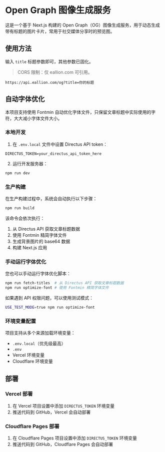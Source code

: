 # Open Graph 图像生成服务

这是一个基于 Next.js 构建的 Open Graph（OG）图像生成服务，用于动态生成带有标题的图片卡片，常用于社交媒体分享时的预览图。

## 使用方法

输入 `title` 标题参数即可，其他参数已固化。

> CORS 限制：仅 eallion.com 可引用。

```url
https://api.eallion.com/og?title=你的标题
```

## 自动字体优化

本项目支持使用 Fontmin 自动优化字体文件，只保留文章标题中实际使用的字符，大大减小字体文件大小。

### 本地开发

1. 在 `.env.local` 文件中设置 Directus API token：

```env
DIRECTUS_TOKEN=your_directus_api_token_here
```

2. 运行开发服务器：

```bash
npm run dev
```

### 生产构建

在生产构建过程中，系统会自动执行以下步骤：

```bash
npm run build
```

该命令会依次执行：

1. 从 Directus API 获取文章标题数据
2. 使用 Fontmin 精简字体文件
3. 生成背景图片的 base64 数据
4. 构建 Next.js 应用

### 手动运行字体优化

您也可以手动运行字体优化脚本：

```bash
npm run fetch-titles  # 从 Directus API 获取文章标题数据
npm run optimize-font # 使用 Fontmin 精简字体文件
```

如果遇到 API 权限问题，可以使用测试模式：

```bash
USE_TEST_MODE=true npm run optimize-font
```

### 环境变量配置

项目支持从多个来源加载环境变量：

- `.env.local`（优先级最高）
- `.env`
- Vercel 环境变量
- Cloudflare 环境变量

## 部署

### Vercel 部署

1. 在 Vercel 项目设置中添加 `DIRECTUS_TOKEN` 环境变量
2. 推送代码到 GitHub，Vercel 会自动部署

### Cloudflare Pages 部署

1. 在 Cloudflare Pages 项目设置中添加 `DIRECTUS_TOKEN` 环境变量
2. 推送代码到 GitHub，Cloudflare Pages 会自动部署

